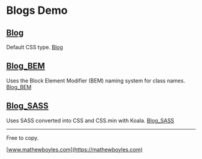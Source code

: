 # Blogs Demo

## [Blog](https://mathewboyles.github.io/Blogs-Demo/Blog/)
Default CSS type.
[Blog](https://mathewboyles.github.io/Blogs-Demo/Blog/)

## [Blog_BEM](https://mathewboyles.github.io/Blogs-Demo/Blog_BEM/)
Uses the Block Element Modifier (BEM) naming system for class names.
[Blog_BEM](https://mathewboyles.github.io/Blogs-Demo/Blog_BEM/)

## [Blog_SASS](https://mathewboyles.github.io/Blogs-Demo/Blog_SASS/)
Uses SASS converted into CSS and CSS.min with Koala.
[Blog_SASS](https://mathewboyles.github.io/Blogs-Demo/Blog_SASS/)

---

Free to copy.

[www.mathewboyles.com](https://mathewboyles.com)
